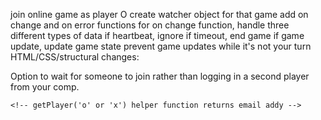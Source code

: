 <!-- download watcher file and add export module line -->
join online game as player O
create watcher object for that game
add on change and on error functions
  for on change function, handle three different types of data
  if heartbeat, ignore
  if timeout, end game
  if game update, update game state
    prevent game updates while it's not your turn
HTML/CSS/structural changes:
  <!-- Join game online option -->
  Option to wait for someone to join rather than logging in a second player from your comp.
  <!-- In game, Display game ID#, primary player name, and player letter -->
    <!-- getPlayer('o' or 'x') helper function returns email addy -->
